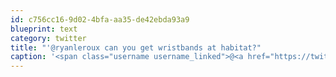 ```yaml
---
id: c756cc16-9d02-4bfa-aa35-de42ebda93a9
blueprint: text
category: twitter
title: "'@ryanleroux can you get wristbands at habitat?"
caption: '<span class="username username_linked">@<a href="https://twitter.com/ryanleroux" title="Ryan Le Roux">ryanleroux</a></span> can you get wristbands at habitat?'
---
```

